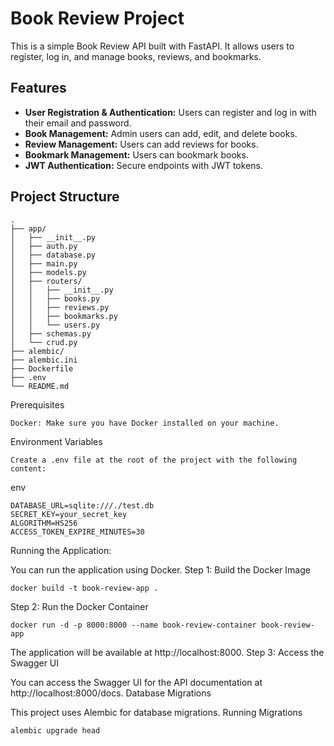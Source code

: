 # Book Review Project

This is a simple Book Review API built with FastAPI. It allows users to register, log in, and manage books, reviews, and bookmarks.

## Features

- **User Registration & Authentication:** Users can register and log in with their email and password.
- **Book Management:** Admin users can add, edit, and delete books.
- **Review Management:** Users can add reviews for books.
- **Bookmark Management:** Users can bookmark books.
- **JWT Authentication:** Secure endpoints with JWT tokens.

## Project Structure

```plaintext
.
├── app/
│   ├── __init__.py
│   ├── auth.py
│   ├── database.py
│   ├── main.py
│   ├── models.py
│   ├── routers/
│   │   ├── __init__.py
│   │   ├── books.py
│   │   ├── reviews.py
│   │   ├── bookmarks.py
│   │   └── users.py
│   ├── schemas.py
│   └── crud.py
├── alembic/
├── alembic.ini
├── Dockerfile
├── .env
└── README.md
```

Prerequisites

    Docker: Make sure you have Docker installed on your machine.

Environment Variables

    Create a .env file at the root of the project with the following content:

env

    DATABASE_URL=sqlite:///./test.db
    SECRET_KEY=your_secret_key
    ALGORITHM=HS256
    ACCESS_TOKEN_EXPIRE_MINUTES=30

Running the Application:

You can run the application using Docker.
Step 1: Build the Docker Image


    docker build -t book-review-app .

Step 2: Run the Docker Container


    docker run -d -p 8000:8000 --name book-review-container book-review-app

The application will be available at http://localhost:8000.
Step 3: Access the Swagger UI

You can access the Swagger UI for the API documentation at http://localhost:8000/docs.
Database Migrations

This project uses Alembic for database migrations.
Running Migrations


    alembic upgrade head